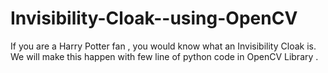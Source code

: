 # Invisibility-Cloak--using-OpenCV
If you are a Harry Potter fan , you would know what an Invisibility Cloak is. We will make this happen with few line of python code in OpenCV Library .
